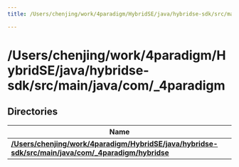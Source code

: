 ```yaml
---
title: /Users/chenjing/work/4paradigm/HybridSE/java/hybridse-sdk/src/main/java/com/_4paradigm

---
```

# /Users/chenjing/work/4paradigm/HybridSE/java/hybridse-sdk/src/main/java/com/_4paradigm

## Directories

| Name           |
| -------------- |
| **[/Users/chenjing/work/4paradigm/HybridSE/java/hybridse-sdk/src/main/java/com/_4paradigm/hybridse](/hybridse/usage/api/c++/Files/dir_683a90d6cb2f6f701e6e8e20a0959286.md#dir-/users/chenjing/work/4paradigm/hybridse/java/hybridse-sdk/src/main/java/com/_4paradigm/hybridse)**  |







